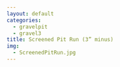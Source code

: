 ```yaml
---
layout: default
categories: 
  - gravelpit
  - gravel3
title: Screened Pit Run (3” minus)
img: 
  - ScreenedPitRun.jpg
---
```


